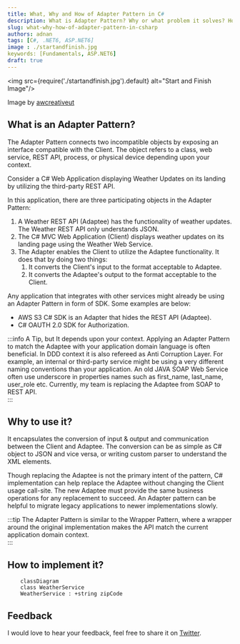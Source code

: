 ```yaml
---
title: What, Why and How of Adapter Pattern in C#
description: What is Adapter Pattern? Why or what problem it solves? How to implement it in C#.
slug: what-why-how-of-adapter-pattern-in-csharp 
authors: adnan 
tags: [C#, .NET6, ASP.NET6]
image : ./startandfinish.jpg
keywords: [Fundamentals, ASP.NET6]
draft: true
---
```

<head>

<meta property="og:image:width" content="1200"/>
<meta property="og:image:height" content="670"/>  
<meta name="twitter:creator" content="@madnan_rafiq" />
<meta name="twitter:title" content="What, Why and How of Adapter Pattern in C#" />
<meta name="twitter:description" content="What is Adapter Pattern? Why or what problem it solves? How to implement it in C#." />
</head>

<img src={require('./startandfinish.jpg').default} alt="Start and Finish Image"/>

Image by [awcreativeut](https://unsplash.com/@awcreativeut)

## What is an Adapter Pattern?
The Adapter Pattern connects two incompatible objects by exposing an interface compatible with the Client. The object refers to a class, web service, REST API, process, or physical device depending upon your context.

Consider a C# Web Application displaying Weather Updates on its landing by utilizing the third-party REST API. 

In this application, there are three participating objects in the Adapter Pattern:
1. A Weather REST API (Adaptee) has the functionality of weather updates. The Weather REST API only understands JSON.
2. The C# MVC Web Application (Client) displays weather updates on its landing page using the Weather Web Service.
3. The Adapter enables the Client to utilize the Adaptee functionality. It does that by doing two things:
   1. It converts the Client's input to the format acceptable to Adaptee. 
   2. It converts the Adaptee's output to the format acceptable to the Client.

<!--truncate-->

Any application that integrates with other services might already be using an Adapter Pattern in form of SDK. Some examples are below:
- AWS S3 C# SDK is an Adapter that hides the REST API (Adaptee). 
- C# OAUTH 2.0 SDK for Authorization.

:::info A Tip, but It depends upon your context. 
Applying an Adapter Pattern to match the Adaptee with your application domain language is often beneficial. In DDD context it is also refereed as Anti Corruption Layer.
For example, an internal or third-party service might be using a very different naming conventions than your application.
An old JAVA SOAP Web Service often use underscore in properties names such as first_name, last_name, user_role etc. 
Currently, my team is replacing the Adaptee from SOAP to REST API.  
:::

## Why to use it?
It encapsulates the conversion of input & output and communication between the Client and Adaptee. 
The conversion can be as simple as C# object to JSON and vice versa, or writing custom parser to understand the XML elements.

Though replacing the Adaptee is not the primary intent of the pattern, C# implementation can help replace the Adaptee without changing the Client usage call-site.
The new Adaptee must provide the same business operations for any replacement to succeed. An Adapter pattern can be helpful to migrate legacy applications to newer implementations slowly.

:::tip
The Adapter Pattern is similar to the Wrapper Pattern, where a wrapper around the original implementation makes the API match the current application domain context.  
:::

## How to implement it?

```mermaid
    classDiagram
    class WeatherService
    WeatherService : +string zipCode

```

## Feedback
I would love to hear your feedback, feel free to share it on [Twitter](https://twitter.com/madnan_rafiq). 

